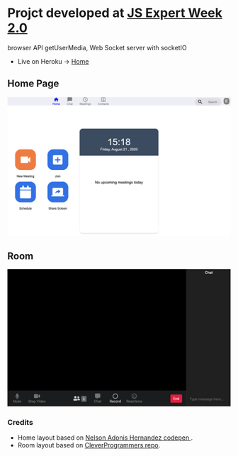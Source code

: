 # Projct developed at [JS Expert Week 2.0](https://www.youtube.com/hashtag/semanajsexpert) 

browser API getUserMedia, Web Socket server with socketIO

- Live on Heroku -> [Home](https://zoom-clone-bt.herokuapp.com/pages/home/)

## Home Page

![home page](./public/prints/home.png)

## Room

![room](./public/prints/room.png)

### Credits

- Home layout based on [Nelson Adonis Hernandez codepen
](https://codepen.io/nelsonher019/pen/eYZBqOm).
- Room layout based on [CleverProgrammers repo](https://github.com/CleverProgrammers/nodejs-zoom-clone/blob/master/views/room.ejs).
